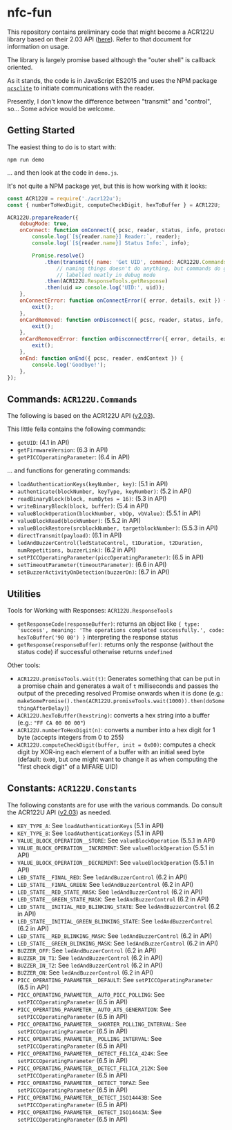 # nfc-fun

This repository contains preliminary code that might become a ACR122U library based on their 2.03 API ([here](http://downloads.acs.com.hk/drivers/en/API-ACR122U-2.03.pdf)). Refer to that document for information on usage.

The library is largely promise based although the "outer shell" is callback oriented.

As it stands, the code is in JavaScript ES2015 and uses the NPM package [`pcsclite`](https://www.npmjs.com/package/pcsclite) to initiate communications with the reader.

Presently, I don't know the difference between "transmit" and "control", so... Some advice would be welcome.

## Getting Started

The easiest thing to do is to start with:

```
npm run demo
```

... and then look at the code in `demo.js`.

It's not quite a NPM package yet, but this is how working with it looks:

```javascript
const ACR122U = require('./acr122u');
const { numberToHexDigit, computeCheckDigit, hexToBuffer } = ACR122U;

ACR122U.prepareReader({
	debugMode: true,
	onConnect: function onConnect({ pcsc, reader, status, info, protocol, transmit, control, exit }) {
		console.log(`[${reader.name}] Reader:`, reader);
		console.log(`[${reader.name}] Status Info:`, info);

		Promise.resolve()
			.then(transmit({ name: 'Get UID', command: ACR122U.Commands.getUID }))
				// naming things doesn't do anything, but commands do get
				// labelled neatly in debug mode
			.then(ACR122U.ResponseTools.getResponse)
			.then(uid => console.log('UID:', uid));
	},
	onConnectError: function onConnectError({ error, details, exit }) {
		exit();
	},
	onCardRemoved: function onDisconnect({ pcsc, reader, status, info, exit }) {
		exit();
	},
	onCardRemovedError: function onDisconnectError({ error, details, exit }) {
		exit();
	},
	onEnd: function onEnd({ pcsc, reader, endContext }) {
		console.log('Goodbye!');
	},
});
```

## Commands: `ACR122U.Commands`

The following is based on the ACR122U API ([v2.03](http://downloads.acs.com.hk/drivers/en/API-ACR122U-2.03.pdf)).

This little fella contains the following commands:

 - `getUID`: (4.1 in API)
 - `getFirmwareVersion`: (6.3 in API)
 - `getPICCOperatingParameter`: (6.4 in API)

... and functions for generating commands:

 - `loadAuthenticationKeys(keyNumber, key)`: (5.1 in API)
 - `authenticate(blockNumber, keyType, keyNumber)`: (5.2 in API)
 - `readBinaryBlock(block, numBytes = 16)`: (5.3 in API)
 - `writeBinaryBlock(block, buffer)`: (5.4 in API)
 - `valueBlockOperation(blockNumber, vbOp, vbValue)`: (5.5.1 in API)
 - `valueBlockRead(blockNumber)`: (5.5.2 in API)
 - `valueBlockRestore(srcblockNumber, targetblockNumber)`: (5.5.3 in API)
 - `directTransmit(payload)`: (6.1 in API)
 - `ledAndBuzzerControl(ledStateControl, t1Duration, t2Duration, numRepetitions, buzzerLink)`: (6.2 in API)
 - `setPICCOperatingParameter(piccOperatingParameter)`: (6.5 in API)
 - `setTimeoutParameter(timeoutParameter)`: (6.6 in API)
 - `setBuzzerActivityOnDetection(buzzerOn)`: (6.7 in API)

## Utilities

Tools for Working with Responses: `ACR122U.ResponseTools`

 - `getResponseCode(responseBuffer)`: returns an object like `{ type: 'success', meaning: 'The operations completed successfully.', code: hexToBuffer('90 00') }` interpreting the response status
 - `getResponse(responseBuffer)`: returns only the response (without the status code) if successful otherwise returns `undefined`

Other tools:

 - `ACR122U.promiseTools.wait(t)`: Generates something that can be put in a promise chain and generates a wait of `t` milliseconds and passes the output of the preceding resolved Promise onwards when it is done (e.g.: `makeSomePromise().then(ACR122U.promiseTools.wait(1000)).then(doSomethingAfterDelay)`)
 - `ACR122U.hexToBuffer(hexstring)`: converts a hex string into a buffer (e.g.: `"FF CA 00 00 00"`)
 - `ACR122U.numberToHexDigit(n)`: converts a number into a hex digit for 1 byte (accepts integers from 0 to 255)
 - `ACR122U.computeCheckDigit(buffer, init = 0x00)`: computes a check digit by XOR-ing each element of a buffer with an initial seed byte (default: `0x00`, but one might want to change it as when computing the "first check digit" of a MIFARE UID)

## Constants: `ACR122U.Constants`

The following constants are for use with the various commands. Do consult the ACR122U API ([v2.03](http://downloads.acs.com.hk/drivers/en/API-ACR122U-2.03.pdf)) as needed.

 - `KEY_TYPE_A`: See `loadAuthenticationKeys` (5.1 in API)
 - `KEY_TYPE_B`: See `loadAuthenticationKeys` (5.1 in API)
 - `VALUE_BLOCK_OPERATION__STORE`: See `valueBlockOperation` (5.5.1 in API)
 - `VALUE_BLOCK_OPERATION__INCREMENT`: See `valueBlockOperation` (5.5.1 in API)
 - `VALUE_BLOCK_OPERATION__DECREMENT`: See `valueBlockOperation` (5.5.1 in API)
 - `LED_STATE__FINAL_RED`: See `ledAndBuzzerControl` (6.2 in API)
 - `LED_STATE__FINAL_GREEN`: See `ledAndBuzzerControl` (6.2 in API)
 - `LED_STATE__RED_STATE_MASK`: See `ledAndBuzzerControl` (6.2 in API)
 - `LED_STATE__GREEN_STATE_MASK`: See `ledAndBuzzerControl` (6.2 in API)
 - `LED_STATE__INITIAL_RED_BLINKING_STATE`: See `ledAndBuzzerControl` (6.2 in API)
 - `LED_STATE__INITIAL_GREEN_BLINKING_STATE`: See `ledAndBuzzerControl` (6.2 in API)
 - `LED_STATE__RED_BLINKING_MASK`: See `ledAndBuzzerControl` (6.2 in API)
 - `LED_STATE__GREEN_BLINKING_MASK`: See `ledAndBuzzerControl` (6.2 in API)
 - `BUZZER_OFF`: See `ledAndBuzzerControl` (6.2 in API)
 - `BUZZER_IN_T1`: See `ledAndBuzzerControl` (6.2 in API)
 - `BUZZER_IN_T2`: See `ledAndBuzzerControl` (6.2 in API)
 - `BUZZER_ON`: See `ledAndBuzzerControl` (6.2 in API)
 - `PICC_OPERATING_PARAMETER__DEFAULT`: See `setPICCOperatingParameter` (6.5 in API)
 - `PICC_OPERATING_PARAMETER__AUTO_PICC_POLLING`: See `setPICCOperatingParameter` (6.5 in API)
 - `PICC_OPERATING_PARAMETER__AUTO_ATS_GENERATION`: See `setPICCOperatingParameter` (6.5 in API)
 - `PICC_OPERATING_PARAMETER__SHORTER_POLLING_INTERVAL`: See `setPICCOperatingParameter` (6.5 in API)
 - `PICC_OPERATING_PARAMETER__POLLING_INTERVAL`: See `setPICCOperatingParameter` (6.5 in API)
 - `PICC_OPERATING_PARAMETER__DETECT_FELICA_424K`: See `setPICCOperatingParameter` (6.5 in API)
 - `PICC_OPERATING_PARAMETER__DETECT_FELICA_212K`: See `setPICCOperatingParameter` (6.5 in API)
 - `PICC_OPERATING_PARAMETER__DETECT_TOPAZ`: See `setPICCOperatingParameter` (6.5 in API)
 - `PICC_OPERATING_PARAMETER__DETECT_ISO14443B`: See `setPICCOperatingParameter` (6.5 in API)
 - `PICC_OPERATING_PARAMETER__DETECT_ISO14443A`: See `setPICCOperatingParameter` (6.5 in API)
